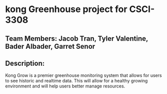 # kong Greenhouse project for CSCI-3308

## Team Members: Jacob Tran, Tyler Valentine, Bader Albader, Garret Senor

## Description: 
Kong Grow is a premier greenhouse monitoring system that allows for 
users to see historic and realtime data. This will allow for a healthy 
growing environment and will help users better manage resources.


